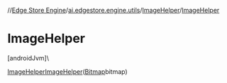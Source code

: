 //[Edge Store Engine](../../../index.md)/[ai.edgestore.engine.utils](../index.md)/[ImageHelper](index.md)/[ImageHelper](-image-helper.md)

# ImageHelper

[androidJvm]\

[ImageHelper](index.md)[ImageHelper](-image-helper.md)([Bitmap](https://developer.android.com/reference/kotlin/android/graphics/Bitmap.html)bitmap)
